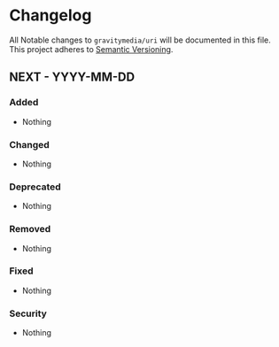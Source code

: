 # Changelog

All Notable changes to `gravitymedia/uri` will be documented in this file.
This project adheres to [Semantic Versioning](http://semver.org/).

## NEXT - YYYY-MM-DD

### Added
- Nothing

### Changed 
- Nothing

### Deprecated
- Nothing

### Removed
- Nothing

### Fixed
- Nothing

### Security
- Nothing

